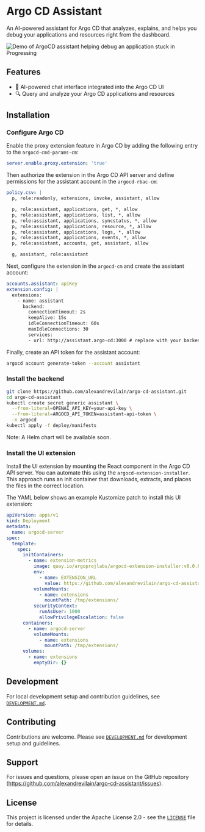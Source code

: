 # Argo CD Assistant

An AI-powered assistant for Argo CD that analyzes, explains, and helps you debug your applications and resources right from the dashboard.

![Demo of ArgoCD assistant helping debug an application stuck in Progressing](assets/demo/demo.gif)

## Features

- 🤖 AI-powered chat interface integrated into the Argo CD UI
- 🔍 Query and analyze your Argo CD applications and resources

## Installation

### Configure Argo CD

Enable the proxy extension feature in Argo CD by adding the following entry to the `argocd-cmd-params-cm`:

```yaml
server.enable.proxy.extension: 'true'
```

Then authorize the extension in the Argo CD API server and define permissions for the assistant account in the `argocd-rbac-cm`:

```yaml
policy.csv: |
  p, role:readonly, extensions, invoke, assistant, allow

  p, role:assistant, applications, get, *, allow
  p, role:assistant, applications, list, *, allow
  p, role:assistant, applications, syncstatus, *, allow
  p, role:assistant, applications, resource, *, allow
  p, role:assistant, applications, logs, *, allow
  p, role:assistant, applications, events, *, allow
  p, role:assistant, accounts, get, assistant, allow

  g, assistant, role:assistant
```

Next, configure the extension in the `argocd-cm` and create the assistant account:

```yaml
accounts.assistant: apiKey
extension.config: |
  extensions:
    - name: assistant
      backend:
        connectionTimeout: 2s
        keepAlive: 15s
        idleConnectionTimeout: 60s
        maxIdleConnections: 30
        services:
        - url: http://assistant.argo-cd:3000 # replace with your backend service URL
```

Finally, create an API token for the assistant account:

```bash
argocd account generate-token --account assistant
```

### Install the backend

```bash
git clone https://github.com/alexandrevilain/argo-cd-assistant.git
cd argo-cd-assistant
kubectl create secret generic assistant \
  --from-literal=OPENAI_API_KEY=your-api-key \
  --from-literal=ARGOCD_API_TOKEN=assistant-api-token \
  -n argocd
kubectl apply -f deploy/manifests
```

Note: A Helm chart will be available soon.

### Install the UI extension

Install the UI extension by mounting the React component in the Argo CD API server. You can automate this using the `argocd-extension-installer`. This approach runs an init container that downloads, extracts, and places the files in the correct location.

The YAML below shows an example Kustomize patch to install this UI extension:

```yaml
apiVersion: apps/v1
kind: Deployment
metadata:
  name: argocd-server
spec:
  template:
    spec:
      initContainers:
        - name: extension-metrics
          image: quay.io/argoprojlabs/argocd-extension-installer:v0.0.8
          env:
            - name: EXTENSION_URL
              value: https://github.com/alexandrevilain/argo-cd-assistant/releases/download/v0.0.1/extension.tar
          volumeMounts:
            - name: extensions
              mountPath: /tmp/extensions/
          securityContext:
            runAsUser: 1000
            allowPrivilegeEscalation: false
      containers:
        - name: argocd-server
          volumeMounts:
            - name: extensions
              mountPath: /tmp/extensions/
      volumes:
        - name: extensions
          emptyDir: {}
```

## Development

For local development setup and contribution guidelines, see [`DEVELOPMENT.md`](DEVELOPMENT.md).

## Contributing

Contributions are welcome. Please see [`DEVELOPMENT.md`](DEVELOPMENT.md) for development setup and guidelines.

## Support

For issues and questions, please open an issue on the GitHub repository (https://github.com/alexandrevilain/argo-cd-assistant/issues).

## License

This project is licensed under the Apache License 2.0 - see the [`LICENSE`](LICENSE) file for details.
